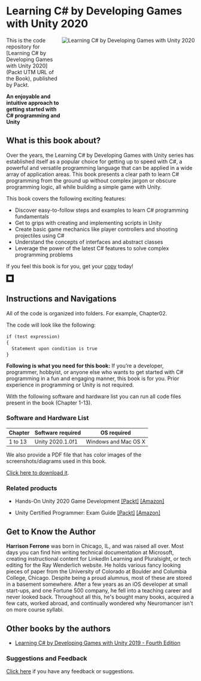 # Learning C# by Developing Games with Unity 2020

<a href="Packt UTM URL of the Book"><img src="Cover Image URL of the Book" alt="Learning C# by Developing Games with Unity 2020" height="256px" align="right"></a>

This is the code repository for [Learning C# by Developing Games with Unity 2020](Packt UTM URL of the Book), published by Packt.

**An enjoyable and intuitive approach to getting started with C# programming and Unity**

## What is this book about?
Over the years, the Learning C# by Developing Games with Unity series has established itself as a popular choice for getting up to speed with C#, a powerful and versatile programming language that can be applied in a wide array of application areas. This book presents a clear path to learn C# programming from the ground up without complex jargon or obscure programming logic, all while building a simple game with Unity.

This book covers the following exciting features: 
* Discover easy-to-follow steps and examples to learn C# programming fundamentals
* Get to grips with creating and implementing scripts in Unity
* Create basic game mechanics like player controllers and shooting projectiles using C#
* Understand the concepts of interfaces and abstract classes
* Leverage the power of the latest C# features to solve complex programming problems

If you feel this book is for you, get your [copy](https://www.amazon.com/dp/1800207808) today!

<a href="https://www.packtpub.com/?utm_source=github&utm_medium=banner&utm_campaign=GitHubBanner"><img src="https://raw.githubusercontent.com/PacktPublishing/GitHub/master/GitHub.png" alt="https://www.packtpub.com/" border="5" /></a>

## Instructions and Navigations
All of the code is organized into folders. For example, Chapter02.

The code will look like the following:
```
if (test expression)
{
  Statement upon condition is true
}
```

**Following is what you need for this book:**
If you’re a developer, programmer, hobbyist, or anyone else who wants to get started with C# programming in a fun and engaging manner, this book is for you. Prior experience in programming or Unity is not required.

With the following software and hardware list you can run all code files present in the book (Chapter 1-13).

### Software and Hardware List

| Chapter  | Software required                   | OS required                        |
| -------- | ------------------------------------| -----------------------------------|
| 1 to 13  | Unity 2020.1.0f1                    | Windows and Mac OS X               |


We also provide a PDF file that has color images of the screenshots/diagrams used in this book. 

[Click here to download it](https://static.packt-cdn.com/downloads/9781800207806_ColorImages.pdf).

### Related products <Other books you may enjoy>
* Hands-On Unity 2020 Game Development [[Packt]](https://www.packtpub.com/product/hands-on-unity-2020-game-development/9781838642006?utm_source=github&utm_medium=repository&utm_campaign=9781838642006) [[Amazon]](https://www.amazon.com/dp/1838642005)

* Unity Certified Programmer: Exam Guide [[Packt]](https://www.packtpub.com/product/unity-certified-programmer-exam-guide/9781838828424?utm_source=github&utm_medium=repository&utm_campaign=9781838828424) [[Amazon]](https://www.amazon.com/dp/1838828427)

## Get to Know the Author
**Harrison Ferrone**
was born in Chicago, IL, and was raised all over. Most days you can find him writing technical documentation at Microsoft, creating instructional content for LinkedIn Learning and Pluralsight, or tech editing for the Ray Wenderlich website. He holds various fancy looking pieces of paper from the University of Colorado at Boulder and Columbia College, Chicago. Despite being a proud alumnus, most of these are stored in a basement somewhere. After a few years as an iOS developer at small start-ups, and one Fortune 500 company, he fell into a teaching career and never looked back. Throughout all this, he's bought many books, acquired a few cats, worked abroad, and continually wondered why Neuromancer isn't on more course syllabi.

## Other books by the authors
* [Learning C# by Developing Games with Unity 2019 - Fourth Edition](https://www.packtpub.com/product/learning-c-by-developing-games-with-unity-2019-fourth-edition/9781789532050?utm_source=github&utm_medium=repository&utm_campaign=9781789532050)

### Suggestions and Feedback
[Click here](https://docs.google.com/forms/d/e/1FAIpQLSdy7dATC6QmEL81FIUuymZ0Wy9vH1jHkvpY57OiMeKGqib_Ow/viewform) if you have any feedback or suggestions.
